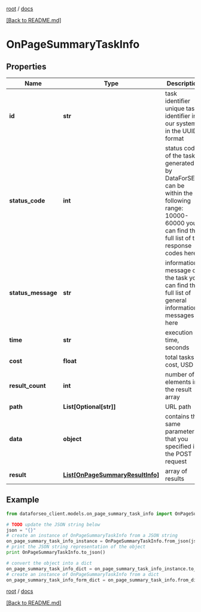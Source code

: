 [root](./../ "root") / [docs](./ "docs")

[[Back to README.md]](./../README.md "[Back to README.md]")

# OnPageSummaryTaskInfo

## Properties

Name | Type | Description | Notes
------------ | ------------- | ------------- | -------------
**id** | **str** | task identifier unique task identifier in our system in the UUID format | [optional]
**status_code** | **int** | status code of the task generated by DataForSEO, can be within the following range: 10000-60000 you can find the full list of the response codes here | [optional]
**status_message** | **str** | informational message of the task you can find the full list of general informational messages here | [optional]
**time** | **str** | execution time, seconds | [optional]
**cost** | **float** | total tasks cost, USD | [optional]
**result_count** | **int** | number of elements in the result array | [optional]
**path** | **List[Optional[str]]** | URL path | [optional]
**data** | **object** | contains the same parameters that you specified in the POST request | [optional]
**result** | [**List[OnPageSummaryResultInfo]**](OnPageSummaryResultInfo.md) | array of results | [optional]

## Example

```python
from dataforseo_client.models.on_page_summary_task_info import OnPageSummaryTaskInfo

# TODO update the JSON string below
json = "{}"
# create an instance of OnPageSummaryTaskInfo from a JSON string
on_page_summary_task_info_instance = OnPageSummaryTaskInfo.from_json(json)
# print the JSON string representation of the object
print OnPageSummaryTaskInfo.to_json()

# convert the object into a dict
on_page_summary_task_info_dict = on_page_summary_task_info_instance.to_dict()
# create an instance of OnPageSummaryTaskInfo from a dict
on_page_summary_task_info_form_dict = on_page_summary_task_info.from_dict(on_page_summary_task_info_dict)
```

  

[root](./../ "root") / [docs](./ "docs")

[[Back to README.md]](./../README.md "[Back to README.md]")
